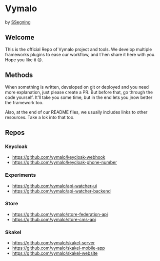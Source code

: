 # Vymalo

by [SSegning](https://www.ssegning.com)

## Welcome

This is the official Repo of Vymalo project and tools. We develop multiple frameworks plugins to ease our workflow, and t´hen share it here with you. Hope you like it 😊.

## Methods

When something is written, developed on git or deployed and you need more explanation, just please create a PR. But before that, go through the code yourself. It'll take you some time, but in the end lets you jnow better the framework too.

Also, at the end of our README files, we usually includes links to other resources. Take a lok into that too.

## Repos

### Keycloak
- https://github.com/vymalo/keycloak-webhook
- https://github.com/vymalo/keycloak-phone-number

### Experiments
- https://github.com/vymalo/api-watcher-ui
- https://github.com/vymalo/api-watcher-backend

### Store
- https://github.com/vymalo/store-federation-api
- https://github.com/vymalo/store-cms-api

### Skakel
- https://github.com/vymalo/skakel-server
- https://github.com/vymalo/skakel-mobile-app
- https://github.com/vymalo/skakel-website
